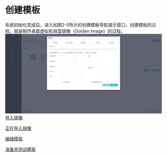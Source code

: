 # **创建模板**

系统初始化完成后，进入如图2-5所示的创建模板导航提示窗口，创建模板的过程，就是制作桌面虚拟机母盘镜像（Golden Image）的过程。![](/assets/创建模板.jpg)[导入镜像](/dao-ru-jing-xiang.md)

[正在导入镜像](/zheng-zai-dao-ru-jing-xiang.md)

[编辑模板](/bian-ji-mo-ban.md)

[准备并测试模板](/zhun-bei-bing-ce-shi-mo-ban.md)


